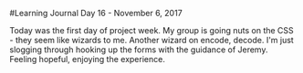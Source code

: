 #Learning Journal Day 16 - November 6, 2017

Today was the first day of project week.  My group is going nuts on the CSS - they seem like wizards to me.  Another wizard on encode, decode.  I'm just slogging through hooking up the forms with the guidance of Jeremy.  Feeling hopeful, enjoying the experience.


